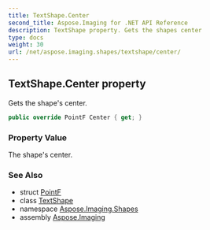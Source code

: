 ```yaml
---
title: TextShape.Center
second_title: Aspose.Imaging for .NET API Reference
description: TextShape property. Gets the shapes center
type: docs
weight: 30
url: /net/aspose.imaging.shapes/textshape/center/
---
```

## TextShape.Center property

Gets the shape's center.

```csharp
public override PointF Center { get; }
```

### Property Value

The shape's center.

### See Also

* struct [PointF](../../../aspose.imaging/pointf/)
* class [TextShape](../)
* namespace [Aspose.Imaging.Shapes](../../textshape/)
* assembly [Aspose.Imaging](../../../)


